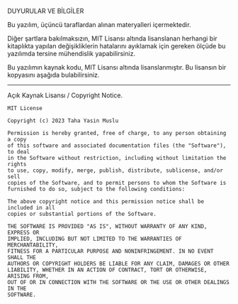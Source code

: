 DUYURULAR VE BİLGİLER

Bu yazılım, üçüncü taraflardan alınan materyalleri içermektedir.

Diğer şartlara bakılmaksızın, MIT Lisansı altında lisanslanan herhangi bir kitaplıkta yapılan değişikliklerin hatalarını ayıklamak için gereken ölçüde bu yazılımda tersine mühendislik yapabilirsiniz.

Bu yazılımın kaynak kodu, MIT Lisansı altında lisanslanmıştır. Bu lisansın bir kopyasını aşağıda bulabilirsiniz.

<!-- omit in toc -->
---

Açık Kaynak Lisansı / Copyright Notice.

```
MIT License

Copyright (c) 2023 Taha Yasin Muslu

Permission is hereby granted, free of charge, to any person obtaining a copy
of this software and associated documentation files (the "Software"), to deal
in the Software without restriction, including without limitation the rights
to use, copy, modify, merge, publish, distribute, sublicense, and/or sell
copies of the Software, and to permit persons to whom the Software is
furnished to do so, subject to the following conditions:

The above copyright notice and this permission notice shall be included in all
copies or substantial portions of the Software.

THE SOFTWARE IS PROVIDED "AS IS", WITHOUT WARRANTY OF ANY KIND, EXPRESS OR
IMPLIED, INCLUDING BUT NOT LIMITED TO THE WARRANTIES OF MERCHANTABILITY,
FITNESS FOR A PARTICULAR PURPOSE AND NONINFRINGEMENT. IN NO EVENT SHALL THE
AUTHORS OR COPYRIGHT HOLDERS BE LIABLE FOR ANY CLAIM, DAMAGES OR OTHER
LIABILITY, WHETHER IN AN ACTION OF CONTRACT, TORT OR OTHERWISE, ARISING FROM,
OUT OF OR IN CONNECTION WITH THE SOFTWARE OR THE USE OR OTHER DEALINGS IN THE
SOFTWARE.
```